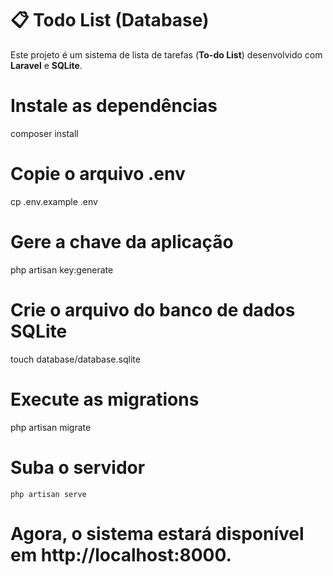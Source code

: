 

# 📋 Todo List (Database)

Este projeto é um sistema de lista de tarefas (**To-do List**) desenvolvido com **Laravel** e **SQLite**.

# Instale as dependências

composer install

# Copie o arquivo .env

cp .env.example .env

# Gere a chave da aplicação

php artisan key:generate

# Crie o arquivo do banco de dados SQLite

touch database/database.sqlite

# Execute as migrations

 php artisan migrate

# Suba o servidor

    php artisan serve

# Agora, o sistema estará disponível em http://localhost:8000.
